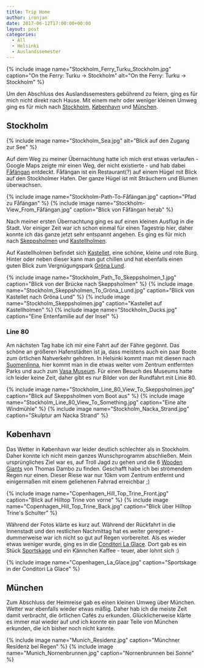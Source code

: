 ```yaml
---
title: Trip Home
author: ironjan
date: 2017-06-12T17:00:00+00:00
layout: post
categories:
  - All
  - Helsinki
  - Auslandssemester
---
```


{% include image name="Stockholm_Ferry_Turku_Stockholm.jpg" caption="On the 
Ferry: Turku -> Stockholm" alt="On the Ferry: Turku -> Stockholm" %}

Um den Abschluss des Auslandssemesters gebührend zu feiern, ging es für mich 
nicht direkt nach Hause. Mit einem mehr oder weniger kleinen Umweg ging es für 
mich nach [Stockholm](#stockholm), [København](#københavn) und [München](#münchen).

<!--more-->

## Stockholm

{% include image name="Stockholm_Sea.jpg" alt="Blick auf den Zugang zur See" %}

Auf dem Weg zu meiner Übernachtung hatte ich mich erst etwas verlaufen - Google Maps zeigte mir einen Weg, der nicht existierte - und hab dabei [Fåfängan](https://de.wikipedia.org/wiki/F%C3%A5f%C3%A4ngan) entdeckt. Fåfängan ist ein Restaurant(?) auf einem Hügel mit Blick auf den Stockholmer Hafen. Der ganze Hügel ist mit Sträuchern und Blumen überwachsen.


{% include image name="Stockholm-Path-To-Fåfängan.jpg" caption="Pfad zu Fåfängan" %}
{% include image name="Stockholm-View_From_Fåfängan.jpg" caption="Blick von Fåfängan herab" %}

Nach meiner ersten Übernachtung ging es auf einen kleinen Ausflug in die 
Stadt. Vor einiger Zeit war ich schon einmal für einen Tagestrip hier, daher 
konnte ich das ganze jetzt sehr entspannt angehen. Es ging es für mich nach 
[Skeppsholmen](https://en.wikipedia.org/wiki/Skeppsholmen) und 
[Kastellholmen](https://en.wikipedia.org/wiki/Kastellholmen). 

Auf Kastellholmen befindet sich [Kastellet](https://en.wikipedia.org/wiki/Kastellet,_Stockholm),
eine schöne, kleine und rote Burg. Hinter oder neben dieser kann man gut 
chillen und hat ebenfalls einen guten Blick zum Vergnügungspark [Gröna Lund](https://www.gronalund.com/).

{% include image name="Stockholm_Path_To_Skeppsholmen_1.jpg" caption="Blick von der Brücke nach Skeppsholmen" %}
{% include image name="Stockholm_Skeppsholmen_To_Gröna_Lund.jpg" caption="Blick von Kastellet nach Gröna Lund" %}
{% include image name="Stockholm_Skeppsholmen.jpg" caption="Kastellet auf Kastellholmen" %}
{% include image name="Stockholm_Ducks.jpg" caption="Eine Entenfamilie auf der Insel" %}



### Line 80
Am nächsten Tag habe ich mir eine Fahrt auf der Fähre gegönnt. Das schöne an 
größeren Hafenstädten ist ja, dass meistens auch ein paar Boote zum örtlichen 
Nahverkehr gehören. In Helsinki kommt man mit diesen nach [Suomenlinna](https://de.wikipedia.org/wiki/Suomenlinna), 
hier kommt man in die etwas weiter vom Zentrum entfernten Parks und auch zum
[Vasa Museum](http://www.vasamuseet.se/de). Für einen Besuch des Museums hatte
ich leider keine Zeit, daher gibt es nur Bilder von der Rundfahrt mit Linie 80.

{% include image name="Stockholm_Line_80_View_To_Skeppsholmen.jpg" caption="Blick auf Skeppsholmen vom Boot aus" %}
{% include image name="Stockholm_Line_80_View_To_Something.jpg" caption="Eine alte Windmühle" %}
{% include image name="Stockholm_Nacka_Strand.jpg" caption="Skulptur am Nacka Strand" %}


## København

Das Wetter in København war leider deutlich schlechter als in Stockholm. Daher 
konnte ich nicht mein ganzes Wunschprogramm abschließen. Mein ursprüngliches 
Ziel war es, auf Troll Jagd zu gehen und die 6 [Wooden Giants](http://www.boredpanda.com/i-have-made-these-6-hidden-giants-and-a-treasure-map-to-show-people-the-beautiful-nature-surrounding-copenhagen/) von Thomas Dambo zu finden. Geschafft habe ich bei strömendem Regen nur einen. Dieser Riese war 
nur 10km vom Zentrum entfernt und einigermaßen mit einem geliehenen Fahrrad 
erreichbar ;)

{% include image name="Copenhagen_Hill_Top_Trine_Front.jpg" caption="Blick auf Hilltop Trine von vorne" %}
{% include image name="Copenhagen_Hill_Top_Trine_Back.jpg" caption="Blick über Hilltop Trine's Schulter" %}

Während der Fotos klärte es kurz auf. Während der Rückfahrt in die Innenstadt und den restlichen Nachmittag hat es weiter geregnet - dummerweise war ich nicht so gut auf Regen vorbereitet. Als es wieder etwas weniger wurde, ging es in die [Conditori La Glace](https://laglace.dk/). Dort gab es ein Stück [Sportskage](http://laglace.dk/kage/sportskage/) und ein Kännchen Kaffee - teuer, aber lohnt sich :)

{% include image name="Copenhagen_La_Glace.jpg" caption="Sportskage in der Conditori La Glace" %}


## München

Zum Abschluss der Heimreise gab es einen kleinen Umweg über München. Wetter 
war ebenfalls wieder etwas mäßig. Daher hab ich die meiste Zeit damit 
verbracht, die örtlichen Cafés zu erkunden. Glücklicherweise klärte es immer 
mal wieder auf und ich konnte ein paar Teile von München erkunden, die ich 
bisher noch nicht kannte.

{% include image name="Munich_Residenz.jpg" caption="Münchner Residenz bei Regen" %}
{% include image name="Munich_Nornenbrunnen.jpg" caption="Nornenbrunnen bei Sonne" %}
